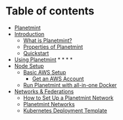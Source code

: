 # Table of contents

* [Planetmint](README.md)
* [Introduction](introduction/README.md)
  * [What is Planetmint?](introduction/about-planetmint.md)
  * [Properties of Planetmint](introduction/properties.md)
  * [Quickstart](introduction/quickstart.md)
* [Using Planetmint](using-planetmint/README.md)
  *
  *
  *
  *
* [Node Setup](node-setup/README.md)
  * [Basic AWS Setup](node-setup/aws-setup.md)
    * [Get an AWS Account](node-setup/aws-setup.md#get-an-aws-account)
  * [Run Planetmint with all-in-one Docker](node-setup/run-planetmint-with-all-in-one-docker.md)
* [Networks & Federations](network-setup/README.md)
  * [How to Set Up a Planetmint Network](network-setup/network-setup.md)
  * [Planetmint Networks](network-setup/networks.md)
  * [Kubernetes Deployment Template](network-setup/k8s-deployment-template/README.md)
